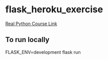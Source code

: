 # flask_heroku_exercise

[Real Python Course Link](https://realpython.com/flask-by-example-part-1-project-setup/)

## To run locally
FLASK_ENV=development flask run

